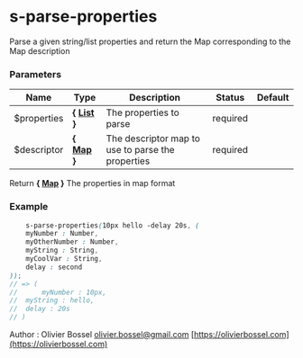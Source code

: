 # s-parse-properties

Parse a given string/list properties and return the Map corresponding to the Map description



### Parameters
Name  |  Type  |  Description  |  Status  |  Default
------------  |  ------------  |  ------------  |  ------------  |  ------------
$properties  |  **{ [List](http://www.sass-lang.com/documentation/file.SASS_REFERENCE.html#lists) }**  |  The properties to parse  |  required  |
$descriptor  |  **{ [Map](http://www.sass-lang.com/documentation/file.SASS_REFERENCE.html#maps) }**  |  The descriptor map to use to parse the properties  |  required  |

Return **{ [Map](http://www.sass-lang.com/documentation/file.SASS_REFERENCE.html#maps) }** The properties in map format

### Example
```scss
	s-parse-properties(10px hello -delay 20s, (
 	myNumber : Number,
 	myOtherNumber : Number,
 	myString : String,
 	myCoolVar : String,
 	delay : second
));
// => (
//  	myNumber : 10px,
// 	myString : hello,
// 	delay : 20s
// )
```
Author : Olivier Bossel [olivier.bossel@gmail.com](mailto:olivier.bossel@gmail.com) [https://olivierbossel.com](https://olivierbossel.com)